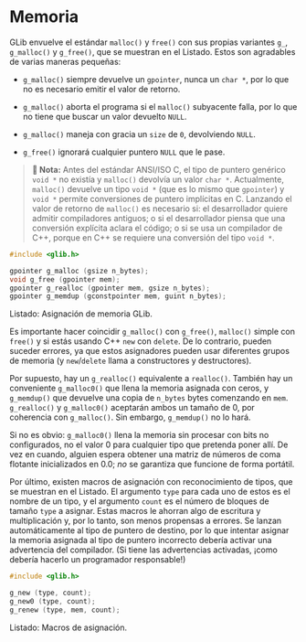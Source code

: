 # Memoria

GLib envuelve el estándar `malloc()` y `free()` con sus propias variantes `g_`, `g_malloc()` y `g_free()`, que se muestran en el <span class="glib-malloc-free">Listado</span>. Estos son agradables de varias maneras pequeñas:

* `g_malloc()` siempre devuelve un `gpointer`, nunca un `char *`, por lo que no es necesario emitir el valor de retorno.

* `g_malloc()` aborta el programa si el `malloc()` subyacente falla, por lo que no tiene que buscar un valor devuelto `NULL`.

* `g_malloc()` maneja con gracia un `size` de `0`, devolviendo `NULL`.

* `g_free()` ignorará cualquier puntero `NULL` que le pase.

> **📌 Nota:** Antes del estándar ANSI/ISO C, el tipo de puntero genérico `void *` no existía y `malloc()` devolvía un valor `char *`. Actualmente, `malloc()` devuelve un tipo `void *` (que es lo mismo que `gpointer`) y `void *` permite conversiones de puntero implícitas en C. Lanzando el valor de retorno de `malloc()` es necesario si: el desarrollador quiere admitir compiladores antiguos; o si el desarrollador piensa que una conversión explícita aclara el código; o si se usa un compilador de C++, porque en C++ se requiere una conversión del tipo `void *`.

<a id="glib-malloc-free"></a>

```c
#include <glib.h>

gpointer g_malloc (gsize n_bytes);
void g_free (gpointer mem);
gpointer g_realloc (gpointer mem, gsize n_bytes);
gpointer g_memdup (gconstpointer mem, guint n_bytes);
```

<div class="caption">

<p><span class="glib-malloc-free">Listado</span>: Asignación de memoria GLib.</p>

</div>

Es importante hacer coincidir `g_malloc()` con `g_free()`, `malloc()` simple con `free()` y si estás usando C++ `new` con `delete`. De lo contrario, pueden suceder errores, ya que estos asignadores pueden usar diferentes grupos de memoria (y `new`/`delete` llama a constructores y destructores).

Por supuesto, hay un `g_realloc()` equivalente a `realloc()`. También hay un conveniente `g_malloc0()` que llena la memoria asignada con ceros, y `g_memdup()` que devuelve una copia de `n_bytes` bytes comenzando en `mem`. `g_realloc()` y `g_malloc0()` aceptarán ambos un tamaño de 0, por coherencia con `g_malloc()`. Sin embargo, `g_memdup()` no lo hará.

Si no es obvio: `g_malloc0()` llena la memoria sin procesar con bits no configurados, no el valor 0 para cualquier tipo que pretenda poner allí. De vez en cuando, alguien espera obtener una matriz de números de coma flotante inicializados en 0.0; *no* se garantiza que funcione de forma portátil.

Por último, existen macros de asignación con reconocimiento de tipos, que se muestran en el <span class="glib-g_new">Listado</span>. El argumento `type` para cada uno de estos es el nombre de un tipo, y el argumento `count` es el número de bloques de tamaño `type` a asignar. Estas macros le ahorran algo de escritura y multiplicación y, por lo tanto, son menos propensas a errores. Se lanzan automáticamente al tipo de puntero de destino, por lo que intentar asignar la memoria asignada al tipo de puntero incorrecto debería activar una advertencia del compilador. (Si tiene las advertencias activadas, ¡como debería hacerlo un programador responsable!)

<a id="glib-g_new"></a>

```c
#include <glib.h>

g_new (type, count);
g_new0 (type, count);
g_renew (type, mem, count);
```

<div class="caption">

<p><span class="glib-g_new">Listado</span>: Macros de asignación.</p>

</div>

<!-- Habilitacion del enumeramiento de referencias -->

<div class="refs-glib"></div>